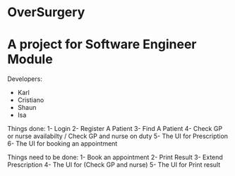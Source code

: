 
# OverSurgery
A project for Software Engineer Module
======================================
Developers:
* Karl
* Cristiano
* Shaun
* Isa

Things done:
1- Login
2- Register A Patient
3- Find A Patient
4- Check GP or nurse availabilty / Check GP and nurse on duty
5- The UI for Prescription
6- The UI for booking an appointment

Things need to be done:
1- Book an appointment
2- Print Result
3- Extend Prescription
4- The UI for (Check GP and nurse)
5- The UI for Print result

